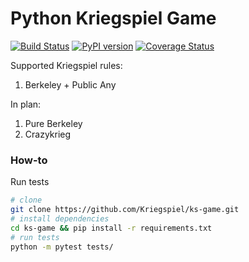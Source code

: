 # Python Kriegspiel Game

[![Build Status](https://travis-ci.org/Kriegspiel/ks-game.svg?branch=master)](https://travis-ci.org/Kriegspiel/ks-game)
[![PyPI version](https://badge.fury.io/py/kriegspiel.svg)](https://badge.fury.io/py/kriegspiel)
[![Coverage Status](https://coveralls.io/repos/github/Kriegspiel/ks-game/badge.svg?branch=master)](https://coveralls.io/github/Kriegspiel/ks-game?branch=master)

Supported Kriegspiel rules:

1. Berkeley + Public Any

In plan:

1. Pure Berkeley
2. Crazykrieg


### How-to

Run tests
``` bash
# clone
git clone https://github.com/Kriegspiel/ks-game.git
# install dependencies
cd ks-game && pip install -r requirements.txt
# run tests
python -m pytest tests/
```
